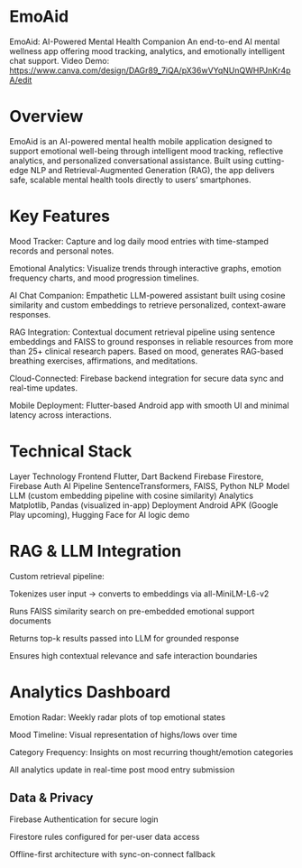 # EmoAid

EmoAid: AI-Powered Mental Health Companion
An end-to-end AI mental wellness app offering mood tracking, analytics, and emotionally intelligent chat support.
Video Demo: https://www.canva.com/design/DAGr89_7iQA/pX36wVYqNUnQWHPJnKr4pA/edit

# Overview
EmoAid is an AI-powered mental health mobile application designed to support emotional well-being through intelligent mood tracking, reflective analytics, and personalized conversational assistance. Built using cutting-edge NLP and Retrieval-Augmented Generation (RAG), the app delivers safe, scalable mental health tools directly to users’ smartphones.

# Key Features
Mood Tracker: Capture and log daily mood entries with time-stamped records and personal notes.

Emotional Analytics: Visualize trends through interactive graphs, emotion frequency charts, and mood progression timelines.

AI Chat Companion: Empathetic LLM-powered assistant built using cosine similarity and custom embeddings to retrieve personalized, context-aware responses.

RAG Integration: Contextual document retrieval pipeline using sentence embeddings and FAISS to ground responses in reliable resources from more than 25+ clinical research papers. Based on mood, generates RAG-based breathing exercises, affirmations, and meditations.

Cloud-Connected: Firebase backend integration for secure data sync and real-time updates.

Mobile Deployment: Flutter-based Android app with smooth UI and minimal latency across interactions.

# Technical Stack
Layer	Technology
Frontend	Flutter, Dart
Backend	Firebase Firestore, Firebase Auth
AI Pipeline	SentenceTransformers, FAISS, Python
NLP Model	LLM (custom embedding pipeline with cosine similarity)
Analytics	Matplotlib, Pandas (visualized in-app)
Deployment	Android APK (Google Play upcoming), Hugging Face for AI logic demo

# RAG & LLM Integration
Custom retrieval pipeline:

Tokenizes user input → converts to embeddings via all-MiniLM-L6-v2

Runs FAISS similarity search on pre-embedded emotional support documents

Returns top-k results passed into LLM for grounded response

Ensures high contextual relevance and safe interaction boundaries

# Analytics Dashboard
Emotion Radar: Weekly radar plots of top emotional states

Mood Timeline: Visual representation of highs/lows over time

Category Frequency: Insights on most recurring thought/emotion categories

All analytics update in real-time post mood entry submission

## Data & Privacy
Firebase Authentication for secure login

Firestore rules configured for per-user data access

Offline-first architecture with sync-on-connect fallback
